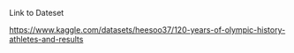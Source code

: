 Link to Dateset 

https://www.kaggle.com/datasets/heesoo37/120-years-of-olympic-history-athletes-and-results
